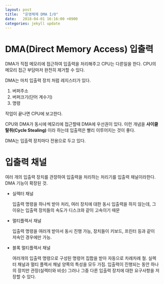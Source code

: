 ```yaml
---
layout: post
title:  "운영체제 DMA I/O"
date:   2018-04-01 16:16:00 +0900
categories: jekyll update
---
```


# DMA(Direct Memory Access) 입출력

DMA가 직접 메모리에 접근하여 입출력을 처리해주고 CPU는 다른일을 한다. CPU의 메모리 접근 부담마저 완전히 제거할 수 있다.

DMA는 마치 입출력 장치 처럼 레지스터가 있다.
1. 버퍼주소
2. 버퍼크기(단어 계수기)
3. 명령

작업이 끝나면 CPU에 보고한다.

CPU와 DMA가 동시에 메모리에 접근할때 DMA에 우선권이 있다. 이런 개념을 **사이클 탈취(Cycle Stealing)** 이라 하는데 입출력은 빨리 이루어지는 것이 좋다.

DMA는 입출력 장치마다 전용으로 두고 있다.

# 입출력 채널

여러 개의 입출력 장치를 관장하여 입출력을 처리하는 처리기를 입출력 채널이라한다. DMA 기능이 확장된 것.

* 실렉터 채널

  입출력 명령을 하나씩 받아 처리, 여러 장치에 대한 동시 입출력을 하지 않는데, 그 이유는 입출력 장치들의 속도가 디스크와 같이 고속이기 때문

* 멀티플렉서 채널

  입출력 명령을 여러개 받아서 동시 진행 가능, 장치들이 키보드, 프린터 등과 같이 저속인 경우에만 가능.

* 블록 멀티플렉서 채널

  여러개의 입출력 명령으로 구성된 명령어 집합을 받아 자동으로 차례차례 철. 실렉터 채널과 멀티 플렉서 채널 양쪽의 특성을 모두 가짐. 입출력이 진행되는 동안 하나의 장치만 관장(실렉터와 비슷) 그러나 그중 다른 입출력 장치에 대한 요구사항을 저장할 수 있다.
